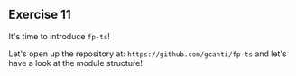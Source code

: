 ## Exercise 11

It's time to introduce `fp-ts`!

Let's open up the repository at: `https://github.com/gcanti/fp-ts` and let's have a look at the module structure!
